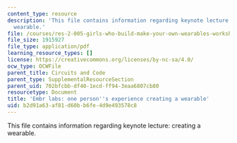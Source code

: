 ```yaml
---
content_type: resource
description: 'This file contains information regarding keynote lecture: creating a
  wearable.'
file: /courses/res-2-005-girls-who-build-make-your-own-wearables-workshop-spring-2015/b2d91a63af81d60bb6fe4d9e493578c8_MITRES_2_005S15_KeyNote.pdf
file_size: 1915927
file_type: application/pdf
learning_resource_types: []
license: https://creativecommons.org/licenses/by-nc-sa/4.0/
ocw_type: OCWFile
parent_title: Circuits and Code
parent_type: SupplementalResourceSection
parent_uid: 702bfcbb-df40-1ecd-ff94-3eaa6807cb80
resourcetype: Document
title: 'Embr labs: one person''s experience creating a wearable'
uid: b2d91a63-af81-d60b-b6fe-4d9e493578c8
---
```

This file contains information regarding keynote lecture: creating a wearable.